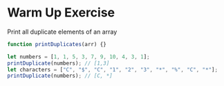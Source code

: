 # Warm Up Exercise

Print all duplicate elements of an array

```js
function printDuplicates(arr) {}

let numbers = [1, 1, 5, 3, 7, 9, 10, 4, 3, 1];
printDuplicate(numbers); // [1,3]
let characters = ["C", "$", "C", "1", "2", "3", "*", "%", "C", "*"];
printDuplicate(numbers); // [C, *]
```
